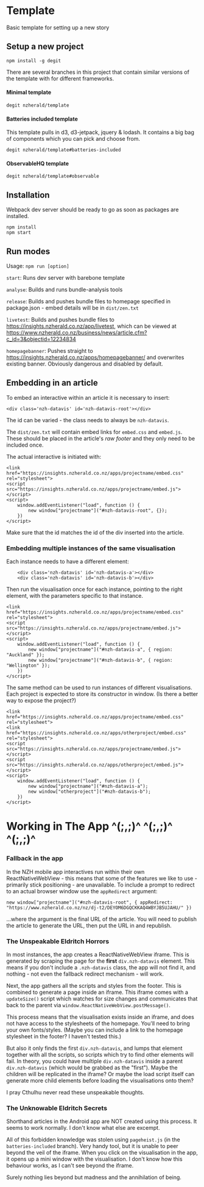 # Template
Basic template for setting up a new story

## Setup a new project
`npm install -g degit`

There are several branches in this project that contain similar versions of the
template with for different frameworks.

#### Minimal template
`degit nzherald/template`

#### Batteries included template
This template pulls in d3, d3-jetpack, jquery & lodash. It contains a big bag of components which you can pick and choose from.

`degit nzherald/template#batteries-included`

#### ObservableHQ template
`degit nzherald/template#observable`


## Installation
Webpack dev server should be ready to go as soon as packages are installed.
```
npm install
npm start
```


## Run modes
Usage: `npm run [option]`

`start`: Runs dev server with barebone template

`analyse`: Builds and runs bundle-analysis tools

`release`: Builds and pushes bundle files to homepage specified in package.json - embed details will be in `dist/zen.txt`

`livetest`: Builds and pushes bundle files to https://insights.nzherald.co.nz/app/livetest, which can be viewed at https://www.nzherald.co.nz/business/news/article.cfm?c_id=3&objectid=12234834

`homepagebanner`: Pushes straight to https://insights.nzherald.co.nz/apps/homepagebanner/ and overwrites existing banner. Obviously dangerous and disabled by default.


## Embedding in an article
To embed an interactive within an article it is necessary to insert:

`<div class='nzh-datavis' id='nzh-datavis-root'></div>`

The id can be varied - the class needs to always be `nzh-datavis`.

The `dist/zen.txt` will contain embed links for `embed.css` and `embed.js`.
These should be placed in the article's _raw footer_ and they only need to be included once.

The actual interactive is initiated with:

```
<link href="https://insights.nzherald.co.nz/apps/projectname/embed.css" rel="stylesheet">
<script src="https://insights.nzherald.co.nz/apps/projectname/embed.js"></script>
<script>
    window.addEventListener("load", function () {
        new window["projectname"]("#nzh-datavis-root", {});
    })
</script>
```

Make sure that the id matches the id of the div inserted into the article.


### Embedding multiple instances of the same visualisation
Each instance needs to have a different element:

```
    <div class='nzh-datavis' id='nzh-datavis-a'></div>
    <div class='nzh-datavis' id='nzh-datavis-b'></div>
```

Then run the visualisation once for each instance, pointing to the right element, with
the parameters specific to that instance.

```
<link href="https://insights.nzherald.co.nz/apps/projectname/embed.css" rel="stylesheet">
<script src="https://insights.nzherald.co.nz/apps/projectname/embed.js"></script>
<script>
    window.addEventListener("load", function () {
        new window["projectname"]("#nzh-datavis-a", { region: "Auckland" });
        new window["projectname"]("#nzh-datavis-b", { region: "Wellington" });
    })
</script>
```

The same method can be used to run instances of different visualisations. Each project is
expected to store its constructor in window. (Is there a better way to expose the project?)

```
<link href="https://insights.nzherald.co.nz/apps/projectname/embed.css" rel="stylesheet">
<link href="https://insights.nzherald.co.nz/apps/otherproject/embed.css" rel="stylesheet">
<script src="https://insights.nzherald.co.nz/apps/projectname/embed.js"></script>
<script src="https://insights.nzherald.co.nz/apps/otherproject/embed.js"></script>
<script>
    window.addEventListener("load", function () {
        new window["projectname"]("#nzh-datavis-a");
        new window["otherproject"]("#nzh-datavis-b");
    })
</script>
```


# Working in The App ^(;,;)^ ^(;,;)^ ^(;,;)^

### Fallback in the app
In the NZH mobile app interactives run within their own ReactNativeWebView - this means that some of
the features we like to use - primarily stick positioning - are unavailable. To include a prompt to
redirect to an actual browser window use the `appRedirect` argument:

`new window["projectname"]("#nzh-datavis-root", { appRedirect: "https://www.nzherald.co.nz/nz/dj-t2/DEYOM6DGQCKKAQ4WBYJB5UJAHU/" })`

...where the argument is the final URL of the article. You will need to publish the article to
generate the URL, then put the URL in and republish.

### The Unspeakable Eldritch Horrors
In most instances, the app creates a ReactNativeWebView iframe. This is generated by scraping the page
for the **first** `div.nzh-datavis` element. This means if you don't include a `.nzh-datavis` class, the
app will not find it, and nothing - not even the fallback redirect mechanism - will work.

Next, the app gathers all the scripts and styles from the footer. This is combined to generate a page
inside an iframe. This iframe comes with a `updateSize()` script which watches for size changes and
communicates that back to the parent via `window.ReactNativeWebView.postMessage()`.

This process means that the visualisation exists inside an iframe, and does not have access to the
stylesheets of the homepage. You'll need to bring your own fonts/styles. (Maybe you can include a link
to the homepage stylesheet in the footer? I haven't tested this.)

But also it only finds the first `div.nzh-datavis`, and lumps that element together with all the scripts,
so scripts which try to find other elements will fail. In theory, you could have multiple `div.nzh-datavis`
inside a parent `div.nzh-datavis` (which would be grabbed as the "first"). Maybe the children will be
replicated in the iframe? Or maybe the load script itself can generate more child elements before loading
the visualisations onto them?

I pray Cthulhu never read these unspeakable thoughts.

### The Unknowable Eldritch Secrets
Shorthand articles in the Android app are NOT created using this process. It seems to work normally. I
don't know what else are excempt.

All of this forbidden knowledge was stolen using `pageheist.js` (in the `batteries-included` branch). Very
handy tool, but it is unable to peer beyond the veil of the iframe. When you click on the visualisation in
the app, it opens up a mini window with the visualisation. I don't know how this behaviour works, as I
can't see beyond the iframe.

Surely nothing lies beyond but madness and the annihilation of being.
